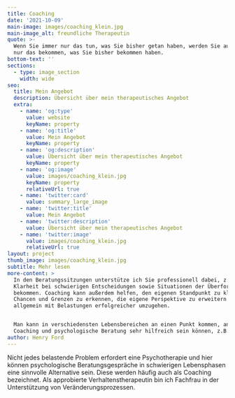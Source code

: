 ```yaml
---
title: Coaching
date: '2021-10-09'
main-image: images/coaching_klein.jpg
main-image_alt: freundliche Therapeutin
quote: >-
  Wenn Sie immer nur das tun, was Sie bisher getan haben, werden Sie auch immer
  nur das bekommen, was Sie bisher bekommen haben.
bottom-text: ''
sections:
  - type: image_section
    width: wide
seo:
  title: Mein Angebot
  description: Übersicht über mein therapeutisches Angebot
  extra:
    - name: 'og:type'
      value: website
      keyName: property
    - name: 'og:title'
      value: Mein Angebot
      keyName: property
    - name: 'og:description'
      value: Übersicht über mein therapeutisches Angebot
      keyName: property
    - name: 'og:image'
      value: images/coaching_klein.jpg
      keyName: property
      relativeUrl: true
    - name: 'twitter:card'
      value: summary_large_image
    - name: 'twitter:title'
      value: Mein Angebot
    - name: 'twitter:description'
      value: Übersicht über mein therapeutisches Angebot
    - name: 'twitter:image'
      value: images/coaching_klein.jpg
      relativeUrl: true
layout: project
thumb_image: images/coaching_klein.jpg
subtitle: Mehr lesen
more-content: >
  In den Beratungssitzungen unterstütze ich Sie professionell dabei, z. B. mehr
  Klarheit bei schwierigen Entscheidungen sowie Situationen der Überforderung zu
  bekommen. Coaching kann außerdem helfen, den eigenen Standpunkt zu klären,
  Chancen und Grenzen zu erkennen, die eigene Perspektive zu erweitern sowie
  allgemein mit Belastungen erfolgreicher umzugehen.


  Man kann in verschiedensten Lebensbereichen an einen Punkt kommen, an dem
  Coaching und psychologische Beratung sehr hilfreich sein können, z.B. bei:
author: Henry Ford
---
```

Nicht jedes belastende Problem erfordert eine Psychotherapie und hier können psychologische Beratungsgespräche in schwierigen Lebensphasen eine sinnvolle Alternative sein. Diese werden häufig auch als Coaching bezeichnet. Als approbierte Verhaltenstherapeutin bin ich Fachfrau in der Unterstützung von Veränderungsprozessen.
